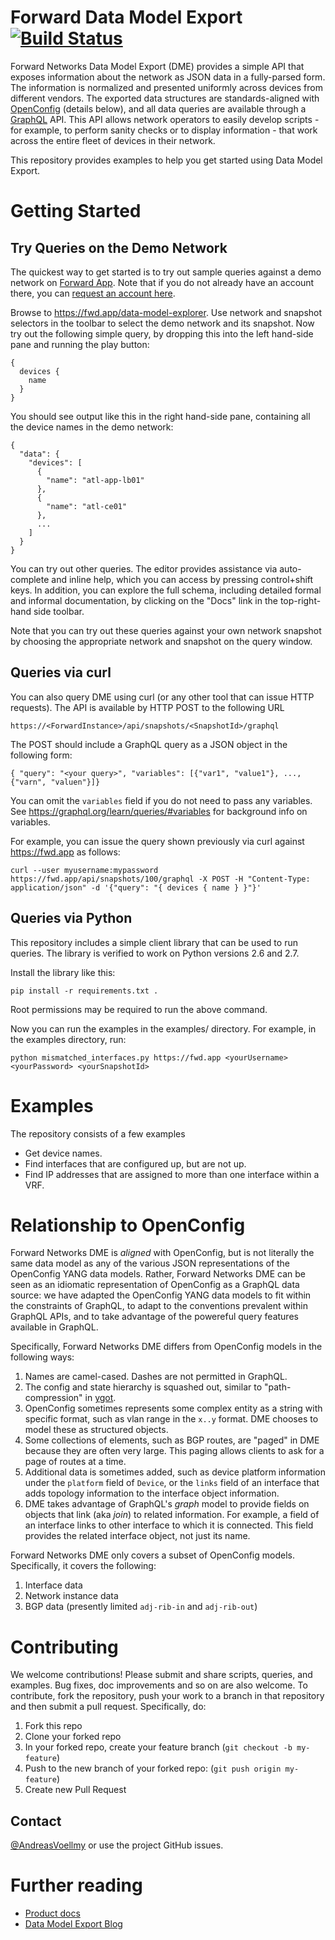 
# Forward Data Model Export [![Build Status](https://travis-ci.com/forwardnetworks/forward-api-examples.svg?token=F2RHJ9964SXT8kpW4Ns5&branch=master)](https://travis-ci.com/forwardnetworks/forward-api-examples)

Forward Networks Data Model Export (DME) provides a simple API that exposes information about the network as JSON data in a
fully-parsed form. The information is normalized and presented uniformly across devices from different vendors. The
exported data structures are standards-aligned with [OpenConfig](http://www.openconfig.net/) (details below), and
all data queries are available through a [GraphQL](https://graphql.org/) API. This API allows network operators to
easily develop scripts - for example, to perform sanity checks or to display information - that work across the entire
fleet of devices in their network.

This repository provides examples to help you get started using Data Model Export.

# Getting Started

## Try Queries on the Demo Network

The quickest way to get started is to try out sample queries against a demo network on [Forward App](https://fwd.app/). Note that if
you do not already have an account there, you can
[request an account here](https://www.forwardnetworks.com/request-a-demo/).

Browse to https://fwd.app/data-model-explorer. Use network and snapshot selectors in the toolbar to select the demo
network and its snapshot. Now try out the following simple query, by dropping this into the left hand-side pane and
running the play button:
```
{
  devices {
    name
  }
}
```

You should see output like this in the right hand-side pane, containing all the device names in the demo network:
```
{
  "data": {
    "devices": [
      {
        "name": "atl-app-lb01"
      },
      {
        "name": "atl-ce01"
      },
      ...
    ]
  }
}
```

You can try out other queries. The editor provides assistance via auto-complete and inline help, which you can access
by pressing control+shift keys. In addition, you can explore the full schema, including detailed formal and informal
documentation, by clicking on the "Docs" link in the top-right-hand side toolbar.

Note that you can try out these queries against your own network snapshot by choosing the appropriate network and
snapshot on the query window.

## Queries via curl

You can also query DME using curl (or any other tool that can issue HTTP requests). The API is available by HTTP POST to
the following URL
```
https://<ForwardInstance>/api/snapshots/<SnapshotId>/graphql
```
The POST should include a GraphQL query as a JSON object in the following form:
```
{ "query": "<your query>", "variables": [{"var1", "value1"}, ..., {"varn", "valuen"}]}
```
You can omit the `variables` field if you do not need to pass any variables. See
https://graphql.org/learn/queries/#variables for background info on variables.

For example, you can issue the query shown previously via curl against https://fwd.app as follows:

```
curl --user myusername:mypassword https://fwd.app/api/snapshots/100/graphql -X POST -H "Content-Type: application/json" -d '{"query": "{ devices { name } }"}'
```

## Queries via Python

This repository includes a simple client library that can be used to run queries. The library is verified to work on
Python versions 2.6 and 2.7.

Install the library like this:
```
pip install -r requirements.txt .
```
Root permissions may be required to run the above command.

Now you can run the examples in the examples/ directory. For example, in the examples directory, run:
```
python mismatched_interfaces.py https://fwd.app <yourUsername> <yourPassword> <yourSnapshotId>
```

# Examples

The repository consists of a few examples
* Get device names.
* Find interfaces that are configured up, but are not up.
* Find IP addresses that are assigned to more than one interface within a VRF.

# Relationship to OpenConfig

Forward Networks DME is *aligned* with OpenConfig, but is not literally the same data model as any of the various
JSON representations of the OpenConfig YANG data models. Rather, Forward Networks DME can be seen as an idiomatic
representation of OpenConfig as a GraphQL data source: we have adapted the OpenConfig YANG data models to fit within
the constraints of GraphQL, to adapt to the conventions prevalent within GraphQL APIs, and to take advantage of the
powereful query features available in GraphQL.

Specifically, Forward Networks DME differs from OpenConfig models in the following ways:
1. Names are camel-cased. Dashes are not permitted in GraphQL.
2. The config and state hierarchy is squashed out, similar to "path-compression" in
[ygot](https://github.com/openconfig/ygot/blob/master/docs/design.md#openconfig-path-compression).
3. OpenConfig sometimes represents some complex entity as a string with specific format, such as vlan range in the
`x..y` format. DME chooses to model these as structured objects.
4. Some collections of elements, such as BGP routes, are "paged" in DME because they are often very large. This paging
allows clients to ask for a page of routes at a time.
5. Additional data is sometimes added, such as device platform information under the `platform` field of `Device`, or
the `links` field of an interface that adds topology information to the interface object information.
6. DME takes advantage of GraphQL's *graph* model to provide fields on objects that link (aka *join*) to related
information. For example, a field of an interface links to other interface to which it is connected. This field
provides the related interface object, not just its name.

Forward Networks DME only covers a subset of OpenConfig models. Specifically, it covers the following:
1. Interface data
2. Network instance data
3. BGP data (presently limited `adj-rib-in` and `adj-rib-out`)

# Contributing

We welcome contributions! Please submit and share scripts, queries, and examples. Bug fixes, doc improvements and so on
are also welcome. To contribute, fork the repository, push your work to a branch in that repository and then submit a
pull request. Specifically, do:

1. Fork this repo
2. Clone your forked repo
2. In your forked repo, create your feature branch (`git checkout -b my-feature`)
3. Push to the new branch of your forked repo: (`git push origin my-feature`)
4. Create new Pull Request

## Contact

[@AndreasVoellmy](@AndreasVoellmy) or use the project GitHub issues.

# Further reading

* [Product docs](https://app.forwardnetworks.com/docs/applications/data_model_export/)
* [Data Model Export Blog](https://app.forwardnetworks.com/TBD)
